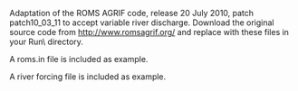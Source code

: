 Adaptation of the ROMS AGRIF code, release 20 July 2010, patch patch10_03_11
to accept variable river discharge. Download the original source code from http://www.romsagrif.org/
and replace with these files in your Run\ directory.

A roms.in file is included as example.

A river forcing file is included as example.
